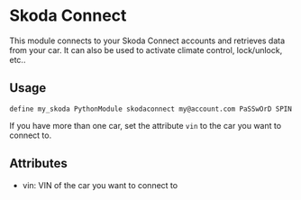
# Skoda Connect
This module connects to your Skoda Connect accounts and retrieves data from your car. It can also be used to activate climate control, lock/unlock, etc..

## Usage
```
define my_skoda PythonModule skodaconnect my@account.com PaSSwOrD SPIN
```

If you have more than one car, set the attribute `vin` to the car you want to connect to.

## Attributes
 - vin: VIN of the car you want to connect to
